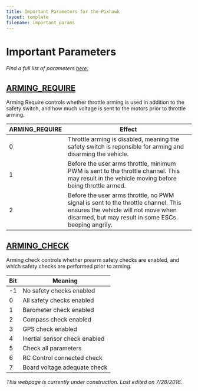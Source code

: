 ```yaml
---
title: Important Parameters for the Pixhawk
layout: template
filename: important_params
--- 
```


# Important Parameters

###### Find a full list of parameters [here.](http://ardupilot.org/copter/docs/parameters.html)

## [ARMING_REQUIRE](http://ardupilot.org/plane/docs/arming-throttle.html)

Arming Require controls whether throttle arming is used in addition to the safety switch, and how much voltage is sent to the motors prior to throttle arming.

| ARMING_REQUIRE | Effect                                                                                                                                                                           |
|----------------|----------------------------------------------------------------------------------------------------------------------------------------------------------------------------------|
| 0              | Throttle arming is disabled, meaning the safety switch is reponsible for arming and disarming the vehicle.                                                                       |
| 1              | Before the user arms throttle, minimum PWM is sent to the throttle channel. This may result in the vehicle moving before being throttle armed.                                   |
| 2              | Before the user arms throttle, no PWM signal is sent to the throttle channel. This ensures the vehicle will not move when disarmed, but may result in some ESCs beeping angrily. |

## [ARMING_CHECK](http://ardupilot.org/copter/docs/parameters.html#arming-check-arming-check)

Arming check controls whether prearm safety checks are enabled, and which safety checks are performed prior to arming.

| Bit | Meaning                       |
|-----|-------------------------------|
| -1  | No safety checks enabled      |
| 0   | All safety checks enabled     |
| 1   | Barometer check enabled       |
| 2   | Compass check enabled         |
| 3   | GPS check enabled             |
| 4   | Inertial sensor check enabled |
| 5   | Check all parameters          |
| 6   | RC Control connected check    |
| 7   | Board voltage adequate check  |


*This webpage is currently under construction. Last edited on 7/28/2016.*
